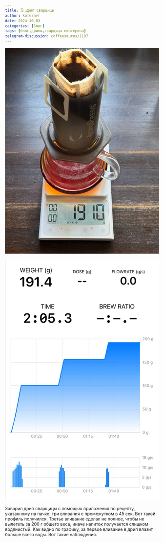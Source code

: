 ```yaml
---
title: 🗒 Дрип Сварщицы
author: kofezavr
date: 2024-10-03
categories: [Блог]
tags: [блог,дрипы,сварщица екатерина]
telegram-discussion: coffeesaurus/1187
--- 
```

![Дрип Сварщицы](/assets/img/posts/24/10/drip-1.jpg)

![Дрип Сварщицы](/assets/img/posts/24/10/drip-2.jpg)

Заварил дрип сварщицы с помощью приложения по рецепту, указанному на пачке: три вливания с промежутком в 45 сек. Вот такой профиль получился. Третье вливание сделал не полное, чтобы не вылететь за 200 г общего веса, иначе напиток получается слишком водянистый. Как видно по графику, за первое вливание в дрип влазит больше всего воды. Вот такие наблюдения.